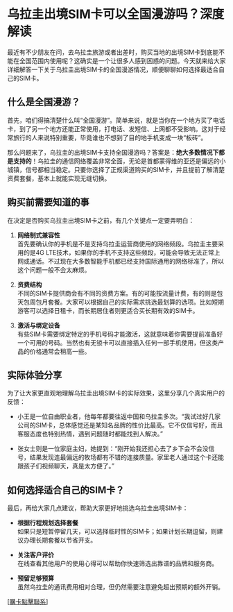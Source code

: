 # 乌拉圭出境SIM卡可以全国漫游吗？深度解读

最近有不少朋友在问，去乌拉圭旅游或者出差时，购买当地的出境SIM卡到底能不能在全国范围内使用呢？这确实是一个让很多人感到困惑的问题。今天就来给大家详细解答一下关于乌拉圭出境SIM卡的全国漫游情况，顺便聊聊如何选择最适合自己的SIM卡。

## 什么是全国漫游？

首先，咱们得搞清楚什么叫“全国漫游”。简单来说，就是当你在一个地方买了电话卡，到了另一个地方还能正常使用，打电话、发短信、上网都不受影响。这对于经常旅行的人来说特别重要，毕竟谁也不想到了目的地手机变成一块“板砖”。

那么问题来了，乌拉圭的出境SIM卡支持全国漫游吗？答案是：**绝大多数情况下都是支持的**！乌拉圭的通信网络覆盖非常全面，无论是首都蒙得维的亚还是偏远的小城镇，信号都相当稳定。只要你选择了正规渠道购买的SIM卡，并且提前了解清楚资费套餐，基本上就能实现无缝切换。

## 购买前需要知道的事

在决定是否购买乌拉圭出境SIM卡之前，有几个关键点一定要弄明白：

1. **网络制式兼容性**  
   首先要确认你的手机是不是支持乌拉圭运营商使用的网络频段。乌拉圭主要采用的是4G LTE技术，如果你的手机不支持这些频段，可能会导致无法正常上网或通话。不过现在大多数智能手机都已经支持国际通用的网络标准了，所以这个问题一般不会太麻烦。

2. **资费结构**  
   不同的SIM卡提供商会有不同的资费方案。有的可能按流量计费，有的则是包天包周包月套餐。大家可以根据自己的实际需求挑选最划算的选项。比如短期游客可以选择日租卡，而长期居住者则更适合买长期有效的SIM卡。

3. **激活与绑定设备**  
   有些SIM卡需要绑定特定的手机号码才能激活，这就意味着你需要提前准备好一个可用的号码。当然也有无锁卡可以直接插入任何一部手机使用，但这类产品的价格通常会稍高一些。

## 实际体验分享

为了让大家更直观地理解乌拉圭出境SIM卡的实际效果，这里分享几个真实用户的反馈：

- 小王是一位自由职业者，他每年都要往返中国和乌拉圭多次。“我试过好几家公司的SIM卡，总体感觉还是某知名品牌的性价比最高。它不仅信号好，而且客服态度也特别热情，遇到问题随时都能找到人解决。”

- 张女士则是一位家庭主妇，她提到：“刚开始我还担心去了乡下会不会没信号，结果发现连最偏远的牧场都有不错的连接质量。家里老人通过这个卡还能跟孩子们视频聊天，真是太方便了。”

## 如何选择适合自己的SIM卡？

最后，再给大家几点建议，帮助大家更好地挑选乌拉圭出境SIM卡：

- **根据行程规划选择套餐**  
  如果只是短暂停留几天，可以选择临时性的SIM卡；如果计划长期逗留，则建议办理长期套餐以节省开支。

- **关注客户评价**  
  在线查看其他用户的使用心得可以帮助你快速筛选出靠谱的品牌和服务商。

- **预留足够预算**  
  虽然乌拉圭的通讯费用相对合理，但仍然需要注意避免超出预期的额外开销。

[[購卡點擊聯系](https://t.me/s/SXDXQF)]